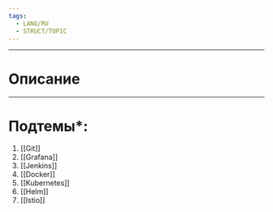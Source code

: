 ```yaml
---
tags:
  - LANG/RU
  - STRUCT/TOPIC
---
```

---
# Описание
---
# Подтемы*:
1. [[Git]]
5. [[Grafana]]
6. [[Jenkins]]
7. [[Docker]]
8. [[Kubernetes]]
9. [[Helm]]
10. [[Istio]]